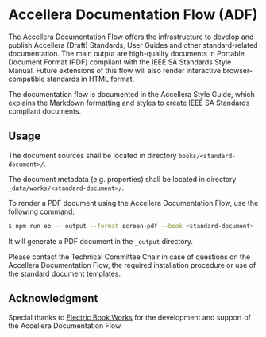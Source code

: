 # Accellera Documentation Flow (ADF)

The Accellera Documentation Flow offers the infrastructure to develop and publish Accellera (Draft) Standards, User Guides and other standard-related documentation. The main output are high-quality documents in Portable Document Format (PDF) compliant with the IEEE SA Standards Style Manual. Future extensions of this flow will also render interactive browser-compatible standards in HTML format. 

The documentation flow is documented in the Accellera Style Guide, which explains the Markdown formatting and styles to create IEEE SA Standards compliant documents.

## Usage

The document sources shall be located in directory `books/<standard-document>/`.

The document metadata (e.g. properties) shall be located in directory `_data/works/<standard-document>/`.

To render a PDF document using the Accellera Documentation Flow, use the following command:

```sh
$ npm run eb -- output --format screen-pdf --book <standard-document>
```

It will generate a PDF document in the `_output` directory.

Please contact the Technical Committee Chair in case of questions on the Accellera Documentation Flow, the required installation procedure or use of the standard document templates.

## Acknowledgment

Special thanks to [Electric Book Works](https://electricbookworks.com/) for the development and support of the Accellera Documentation Flow.
